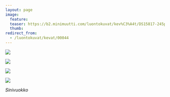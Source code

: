 ```yaml
---
layout: page
image:
  feature:
  teaser: https://b2.minimuutti.com/luontokuvat/kev%C3%A4t/DS15817-245px.jpg
  thumb:
redirect_from:
  - /luontokuvat/kevat/00044
---
```


![](https://b2.minimuutti.com/luontokuvat/kev%C3%A4t/DS15811-800px.jpg)

![](https://b2.minimuutti.com/luontokuvat/kev%C3%A4t/DS15813-800px.jpg)

![](https://b2.minimuutti.com/luontokuvat/kev%C3%A4t/DS15815-800px.jpg)

![](https://b2.minimuutti.com/luontokuvat/kev%C3%A4t/DS15817-800px.jpg)

*Sinivuokko*
